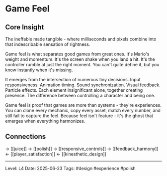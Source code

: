 # Game Feel

## Core Insight
The ineffable made tangible - where milliseconds and pixels combine into that indescribable sensation of rightness.

Game feel is what separates good games from great ones. It's Mario's weight and momentum. It's the screen shake when you land a hit. It's the controller rumble at just the right moment. You can't quite define it, but you know instantly when it's missing.

It emerges from the intersection of numerous tiny decisions. Input responsiveness. Animation timing. Sound synchronization. Visual feedback. Particle effects. Each element insignificant alone, together creating presence. The difference between controlling a character and being one.

Game feel is proof that games are more than systems - they're experiences. You can clone every mechanic, copy every asset, match every number, and still fail to capture the feel. Because feel isn't feature - it's the ghost that emerges when everything harmonizes.

## Connections
→ [[juice]]
→ [[polish]]
→ [[responsive_controls]]
→ [[feedback_harmony]]
← [[player_satisfaction]]
← [[kinesthetic_design]]

---
Level: L4
Date: 2025-06-23
Tags: #design #experience #polish